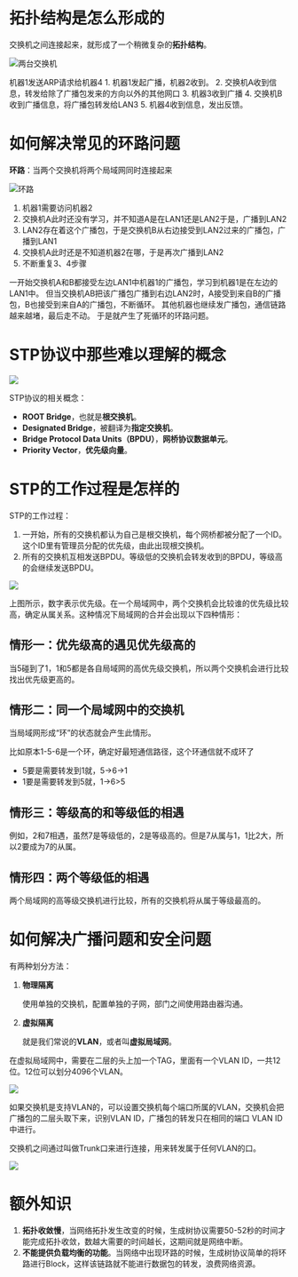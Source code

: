 
# 拓扑结构是怎么形成的

交换机之间连接起来，就形成了一个稍微复杂的**拓扑结构**。

![两台交换机](https://static001.geekbang.org/resource/image/7a/73/7a40046c5a2c7f7cd3c95b54488b9773.jpg)

机器1发送ARP请求给机器4
    1. 机器1发起广播，机器2收到。
    2. 交换机A收到信息，转发给除了广播包发来的方向以外的其他网口
    3. 机器3收到广播
    4. 交换机B收到广播信息，将广播包转发给LAN3
    5. 机器4收到信息，发出反馈。

# 如何解决常见的环路问题
**环路**：当两个交换机将两个局域网同时连接起来

![环路](https://static001.geekbang.org/resource/image/c8/d2/c829b28978c3d9686680e4b62fdf53d2.jpg)

1. 机器1需要访问机器2
2. 交换机A此时还没有学习，并不知道A是在LAN1还是LAN2于是，广播到LAN2
3. LAN2存在着这个广播包，于是交换机B从右边接受到LAN2过来的广播包，广播到LAN1
4. 交换机A此时还是不知道机器2在哪，于是再次广播到LAN2
5. 不断重复3、4步骤

一开始交换机A和B都接受左边LAN1中机器1的广播包，学习到机器1是在左边的LAN1中。
但当交换机AB把该广播包广播到右边LAN2时，A接受到来自B的广播包，B也接受到来自A的广播包，不断循环。
其他机器也继续发广播包，通信链路越来越堵，最后走不动。
于是就产生了死循环的环路问题。

# STP协议中那些难以理解的概念

![](https://static001.geekbang.org/resource/image/5d/ba/5d3ba40babdacc735f617cc2356fefba.jpg)

STP协议的相关概念：
   - **ROOT Bridge**，也就是**根交换机**。
   - **Designated Bridge**，被翻译为**指定交换机**。
   - **Bridge Protocol Data Units（BPDU）**，**网桥协议数据单元**。
   - **Priority Vector**，**优先级向量**。

# STP的工作过程是怎样的
STP的工作过程：

1. 一开始，所有的交换机都认为自己是根交换机，每个网桥都被分配了一个ID。这个ID里有管理员分配的优先级，由此出现根交换机。
2. 所有的交换机互相发送BPDU。等级低的交换机会转发收到的BPDU，等级高的会继续发送BPDU。

![](https://static001.geekbang.org/resource/image/26/54/2666530a121ff1d1b079a330427efb54.jpg)

上图所示，数字表示优先级。在一个局域网中，两个交换机会比较谁的优先级比较高，确定从属关系。这种情况下局域网的合并会出现以下四种情形：

## 情形一：优先级高的遇见优先级高的

当5碰到了1，1和5都是各自局域网的高优先级交换机，所以两个交换机会进行比较找出优先级更高的。

## 情形二：同一个局域网中的交换机

当局域网形成“环”的状态就会产生此情形。

比如原本1-5-6是一个环，确定好最短通信路径，这个环通信就不成环了
- 5要是需要转发到1就，5->6->1
- 1要是需要转发到5就，1->6>5

## 情形三：等级高的和等级低的相遇

例如，2和7相遇，虽然7是等级低的，2是等级高的。但是7从属与1，1比2大，所以2要成为7的从属。

## 情形四：两个等级低的相遇

两个局域网的高等级交换机进行比较，所有的交换机将从属于等级最高的。

# 如何解决广播问题和安全问题

有两种划分方法：
   1. **物理隔离**
       
       使用单独的交换机，配置单独的子网，部门之间使用路由器沟通。
   2. **虚拟隔离**
       
       就是我们常说的**VLAN**，或者叫**虚拟局域网**。

在虚拟局域网中，需要在二层的头上加一个TAG，里面有一个VLAN ID，一共12位。12位可以划分4096个VLAN。

![](https://static001.geekbang.org/resource/image/2e/ed/2ede82f511ccac2570c17a62ffc749ed.jpg)

如果交换机是支持VLAN的，可以设置交换机每个端口所属的VLAN，交换机会把广播包的二层头取下来，识别VLAN ID，广播包的转发只在相同的端口 VLAN ID中进行。

交换机之间通过叫做Trunk口来进行连接，用来转发属于任何VLAN的口。 

![](https://static001.geekbang.org/resource/image/a1/4c/a134027334616274cf27f18841f7504c.jpg)

# 额外知识

1. **拓扑收敛慢**，当网络拓扑发生改变的时候，生成树协议需要50-52秒的时间才能完成拓扑收敛，数越大需要的时间越长，这期间就是网络中断。
2. **不能提供负载均衡的功能**。当网络中出现环路的时候，生成树协议简单的将环路进行Block，这样该链路就不能进行数据包的转发，浪费网络资源。
